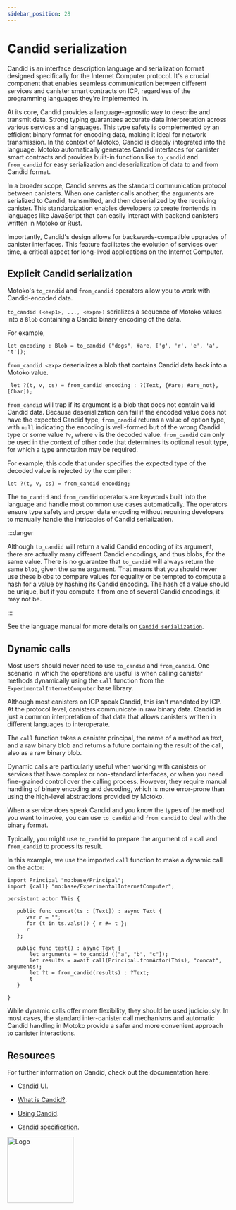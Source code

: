 ```yaml
---
sidebar_position: 28
---
```


# Candid serialization



Candid is an interface description language and serialization format designed specifically for the Internet Computer protocol.
It's a crucial component that enables seamless communication between different services and canister smart contracts on ICP, regardless of the programming languages they're implemented in.

At its core, Candid provides a language-agnostic way to describe and transmit data.
Strong typing guarantees accurate data interpretation across various services and languages.
This type safety is complemented by an efficient binary format for encoding data, making it ideal for network transmission.
In the context of Motoko, Candid is deeply integrated into the language.
Motoko automatically generates Candid interfaces for canister smart contracts and provides built-in functions like `to_candid` and `from_candid` for easy serialization and deserialization of data to and from Candid format.

In a broader scope, Candid serves as the standard communication protocol between canisters. When one canister calls another, the arguments are serialized to Candid, transmitted, and then deserialized by the receiving canister. This standardization enables developers to create frontends in languages like JavaScript that can easily interact with backend canisters written in Motoko or Rust.


Importantly, Candid's design allows for backwards-compatible upgrades of canister interfaces.
This feature facilitates the evolution of services over time, a critical aspect for long-lived applications
on the Internet Computer.


## Explicit Candid serialization

Motoko's `to_candid` and `from_candid` operators allow you to work with Candid-encoded data.

`to_candid (<exp1>, ..., <expn>)` serializes a sequence of Motoko values into a `Blob` containing a Candid binary encoding of the data.

For example,

``` motoko no-repl
let encoding : Blob = to_candid ("dogs", #are, ['g', 'r', 'e', 'a', 't']);
```

`from_candid <exp>` deserializes a blob that contains Candid data back into a Motoko value.

``` motoko no-repl
 let ?(t, v, cs) = from_candid encoding : ?(Text, {#are; #are_not}, [Char]);
```

`from_candid` will trap if its argument is a blob that does not contain valid Candid data.
Because deserialization can fail if the encoded value does not have the expected Candid type, `from_candid` returns a value of option type, with `null` indicating the encoding is well-formed but of the wrong Candid type or some value `?v`, where `v` is the decoded value. `from_candid` can only be used in the context of other code that determines its optional result type, for which a type annotation may be required.

For example, this code that under specifies the expected type of the decoded value is rejected by the compiler:

``` motoko no-repl
let ?(t, v, cs) = from_candid encoding;
```

The `to_candid` and `from_candid` operators are keywords built into the language and handle most common use cases automatically.
The operators ensure type safety and proper data encoding without requiring developers to manually handle the intricacies of Candid serialization.

:::danger

Although `to_candid` will return a valid Candid encoding of its argument, there are actually many different Candid encodings, and thus blobs, for the same value.
There is no guarantee that `to_candid` will always return the same `blob`, given the same argument.
That means that you should never use these blobs to compare values for equality or be tempted to
compute a hash for a value by hashing its Candid encoding.
The hash of a value should be unique, but if you compute it from one of several Candid encodings, it may not be.

:::

See the language manual for more details on [`Candid serialization`](../reference/language-manual#candid_serialization).


## Dynamic calls

Most users should never need to use `to_candid` and `from_candid`.
One scenario in which the operations are useful is when calling canister methods dynamically using the `call` function from the `ExperimentalInternetComputer` base library.

Although most canisters on ICP speak Candid, this isn't mandated by ICP. At the protocol level, canisters communicate in raw binary data. Candid is just a common interpretation of that data that allows canisters written in different languages to interoperate.

The `call` function takes a canister principal, the name of a method as text, and a raw binary blob and returns a future containing the result of the call, also as a raw binary blob.

Dynamic calls are particularly useful when working with canisters or services that have complex or non-standard interfaces, or when you need fine-grained control over the calling process. However, they require manual handling of binary encoding and decoding, which is more error-prone than using the high-level abstractions provided by Motoko.

When a service does speak Candid and you know the types of the method you want to invoke, you can use `to_candid` and `from_candid` to deal with the binary format.

Typically, you might use `to_candid` to prepare the argument of a call and `from_candid` to process its result.

In this example, we use the imported `call` function to make a dynamic call on the actor:

``` motoko no-repl
import Principal "mo:base/Principal";
import {call} "mo:base/ExperimentalInternetComputer";

persistent actor This {

   public func concat(ts : [Text]) : async Text {
      var r = "";
      for (t in ts.vals()) { r #= t };
      r
   };

   public func test() : async Text {
       let arguments = to_candid (["a", "b", "c"]);
       let results = await call(Principal.fromActor(This), "concat", arguments);
       let ?t = from_candid(results) : ?Text;
       t
   }

}
```

While dynamic calls offer more flexibility, they should be used judiciously.
In most cases, the standard inter-canister call mechanisms and automatic Candid handling in Motoko provide a safer and more convenient approach to canister interactions.


## Resources

For further information on Candid, check out the documentation here:

- [Candid UI](/docs/current/developer-docs/smart-contracts/candid).

- [What is Candid?](/docs/current/developer-docs/smart-contracts/candid/candid-concepts).

- [Using Candid](/docs/current/developer-docs/smart-contracts/candid/candid-howto).

- [Candid specification](https://github.com/dfinity/candid/blob/master/spec/Candid.md).

<img src="https://github.com/user-attachments/assets/844ca364-4d71-42b3-aaec-4a6c3509ee2e" alt="Logo" width="150" height="150" />
